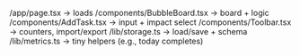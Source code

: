 /app/page.tsx                 -> loads <BubbleBoard />
/components/BubbleBoard.tsx   -> board + logic
/components/AddTask.tsx       -> input + impact select
/components/Toolbar.tsx       -> counters, import/export
/lib/storage.ts               -> load/save + schema
/lib/metrics.ts               -> tiny helpers (e.g., today completes)
